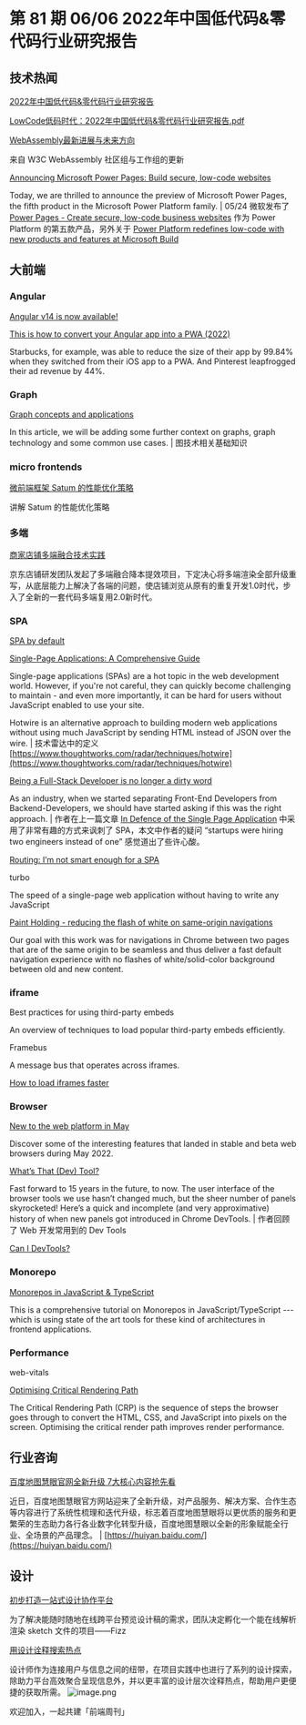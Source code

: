 # 第 81 期 06/06 2022年中国低代码&零代码行业研究报告
## 技术热闻
[2022年中国低代码&零代码行业研究报告](https://live.csdn.net/room/weixin_57291105/lzlt7y48)


[LowCode低码时代：2022年中国低代码&零代码行业研究报告.pdf](https://weapon.yuque.com/attachments/yuque/0/2022/pdf/85771/1654443600678-3d0bfe80-43e9-4075-bfe0-5a0c7c3b322a.pdf)


[WebAssembly最新进展与未来方向](https://mp.weixin.qq.com/s/C_97w2Vrf1C_YspIG4fMIA)

来自 W3C WebAssembly 社区组与工作组的更新

[Announcing Microsoft Power Pages: Build secure, low-code websites](https://powerpages.microsoft.com/en-au/blog/announcing-microsoft-power-pages-build-secure-low-code-websites/)

Today, we are thrilled to announce the preview of Microsoft Power Pages, the fifth product in the Microsoft Power Platform family. | 05/24 微软发布了 [Power Pages - Create secure, low-code business websites](https://powerpages.microsoft.com/) 作为 Power Platform 的第五款产品，另外关于 [Power Platform redefines low-code with new products and features at Microsoft Build](https://cloudblogs.microsoft.com/powerplatform/2022/05/24/power-platform-redefines-low-code-with-new-products-and-features-at-microsoft-build/)

## 大前端
### Angular
[Angular v14 is now available!](https://blog.angular.io/angular-v14-is-now-available-391a6db736af)


[This is how to convert your Angular app into a PWA (2022)](https://danielk.tech/home/angular-pwa)

Starbucks, for example, was able to reduce the size of their app by 99.84% when they switched from their iOS app to a PWA. And Pinterest leapfrogged their ad revenue by 44%.

### Graph
[Graph concepts and applications](https://engineering.grab.com/graph-concepts)

In this article, we will be adding some further context on graphs, graph technology and some common use cases. | 图技术相关基础知识

### micro frontends
[微前端框架 Satum 的性能优化策略](https://mp.weixin.qq.com/s/uq8NkXVun_rTD8eu74t7DQ)

讲解 Satum 的性能优化策略

### 多端
[商家店铺多端融合技术实践](https://mp.weixin.qq.com/s/SBleMZwTjblCeAW4jmGkQg)

京东店铺研发团队发起了多端融合降本提效项目，下定决心将多端渲染全部升级重写，从底层能力上解决了各端的问题，使店铺浏览从原有的重复开发1.0时代，步入了全新的一套代码多端复用2.0新时代。

### SPA
[SPA by default](https://www.thoughtworks.com/radar/techniques/spa-by-default)


[Single-Page Applications: A Comprehensive Guide](https://www.keycdn.com/blog/single-page-application)

Single-page applications (SPAs) are a hot topic in the web development world. However, if you're not careful, they can quickly become challenging to maintain - and even more importantly, it can be hard for users without JavaScript enabled to use your site.


Hotwire is an alternative approach to building modern web applications without using much JavaScript by sending HTML instead of JSON over the wire. | 技术雷达中的定义[https://www.thoughtworks.com/radar/techniques/hotwire](https://www.thoughtworks.com/radar/techniques/hotwire)

[Being a Full-Stack Developer is no longer a dirty word](https://williamkennedy.ninja/development/2022/05/26/being-a-full-stack-developer-is-no-longer-a-dirty-word/)

As an industry, when we started separating Front-End Developers from Backend-Developers, we should have started asking if this was the right approach. | 作者在上一篇文章 [In Defence of the Single Page Application](https://williamkennedy.ninja/javascript/2022/05/03/in-defence-of-the-single-page-application/) 中采用了非常有趣的方式来讽刺了 SPA，本文中作者的疑问 “startups were hiring two engineers instead of one” 感觉道出了些许心酸。

[Routing: I’m not smart enough for a SPA](https://dev.to/tigt/routing-im-not-smart-enough-for-a-spa-5hki)


turbo

The speed of a single-page web application without having to write any JavaScript

[Paint Holding - reducing the flash of white on same-origin navigations](https://developer.chrome.com/blog/paint-holding/)

Our goal with this work was for navigations in Chrome between two pages that are of the same origin to be seamless and thus deliver a fast default navigation experience with no flashes of white/solid-color background between old and new content.

### iframe
Best practices for using third-party embeds

An overview of techniques to load popular third-party embeds efficiently.

Framebus

A message bus that operates across iframes.

[How to load iframes faster](https://www.ernestojpg.com/2018/05/how-to-load-iframes-faster.html)


### Browser
[New to the web platform in May](https://web.dev/web-platform-05-2022/)

Discover some of the interesting features that landed in stable and beta web browsers during May 2022.

[What’s That (Dev) Tool?](https://www.smashingmagazine.com/2022/05/whats-that-dev-tool/)

Fast forward to 15 years in the future, to now. The user interface of the browser tools we use hasn’t changed much, but the sheer number of panels skyrocketed! Here’s a quick and incomplete (and very approximative) history of when new panels got introduced in Chrome DevTools. | 作者回顾了 Web 开发常用到的 Dev Tools

[Can I DevTools?](https://www.canidev.tools/)


### Monorepo
[Monorepos in JavaScript & TypeScript](https://www.robinwieruch.de/javascript-monorepos/)

This is a comprehensive tutorial on Monorepos in JavaScript/TypeScript --- which is using state of the art tools for these kind of architectures in frontend applications.

### Performance
web-vitals


[Optimising Critical Rendering Path](https://szaranger.medium.com/optimising-critical-rendering-path-3e192fcab75e)

The Critical Rendering Path (CRP) is the sequence of steps the browser goes through to convert the HTML, CSS, and JavaScript into pixels on the screen. Optimising the critical render path improves render performance.

## 行业咨询
[百度地图慧眼官网全新升级 7大核心内容抢先看](https://www.toutiao.com/article/7104543090307924483)

近日，百度地图慧眼官方网站迎来了全新升级，对产品服务、解决方案、合作生态等内容进行了系统性梳理和迭代升级，标志着百度地图慧眼将以更优质的服务和更繁荣的生态助力各行各业数字化转型升级，百度地图慧眼以全新的形象赋能全行业、全场景的产品理念。 | [https://huiyan.baidu.com/](https://huiyan.baidu.com/)

## 设计
[初步打造一站式设计协作平台](https://mp.weixin.qq.com/s/Az1kIaVbmVx5Wb25suOrAg)

为了解决能随时随地在线跨平台预览设计稿的需求，团队决定孵化一个能在线解析渲染 sketch 文件的项目——Fizz

[用设计诠释搜索热点](https://mp.weixin.qq.com/s/Qnp5nn-xg9qf8fvQ_rDt3A)

设计师作为连接用户与信息之间的纽带，在项目实践中也进行了系列的设计探索，除助力平台高效聚合呈现信息外，并以更丰富的设计层次诠释热点，帮助用户更便捷的获取所需。
![image.png](https://cdn.nlark.com/yuque/0/2020/png/85771/1605930034828-7fc81343-651f-4a15-8465-eebe5a23cf61.png#crop=0&crop=0&crop=1&crop=1&height=31&id=C5Hpa&margin=%5Bobject%20Object%5D&name=image.png&originHeight=90&originWidth=2186&originalType=binary&ratio=1&rotation=0&showTitle=false&size=14325&status=done&style=none&title=&width=746)


欢迎加入，一起共建「前端周刊」
